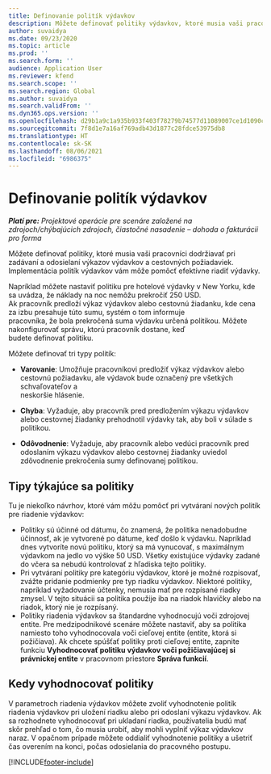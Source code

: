```yaml
---
title: Definovanie politík výdavkov
description: Môžete definovať politiky výdavkov, ktoré musia vaši pracovníci dodržiavať pri zadávaní a odosielaní výkazov výdavkov a cestovných požiadaviek.
author: suvaidya
ms.date: 09/23/2020
ms.topic: article
ms.prod: ''
ms.search.form: ''
audience: Application User
ms.reviewer: kfend
ms.search.scope: ''
ms.search.region: Global
ms.author: suvaidya
ms.search.validFrom: ''
ms.dyn365.ops.version: ''
ms.openlocfilehash: d29b1a9c1a935b933f403f78279b74577d11089007ce1d1090c361075822263a
ms.sourcegitcommit: 7f8d1e7a16af769adb43d1877c28fdce53975db8
ms.translationtype: HT
ms.contentlocale: sk-SK
ms.lasthandoff: 08/06/2021
ms.locfileid: "6986375"
---
```

# <a name="define-expense-policies"></a>Definovanie politík výdavkov

_**Platí pre:** Projektové operácie pre scenáre založené na zdrojoch/chýbajúcich zdrojoch, čiastočné nasadenie – dohoda o fakturácii pro forma_

Môžete definovať politiky, ktoré musia vaši pracovníci dodržiavať pri zadávaní a odosielaní výkazov výdavkov a cestovných požiadaviek.         
Implementácia politík výdavkov vám môže pomôcť efektívne riadiť výdavky.         

Napríklad môžete nastaviť politiku pre hotelové výdavky v New Yorku, kde sa uvádza, že náklady na noc nemôžu prekročiť 250 USD.       
Ak pracovník predloží výkaz výdavkov alebo cestovnú žiadanku, kde cena za izbu presahuje túto sumu, systém o tom informuje         
pracovníka, že bola prekročená suma výdavku určená politikou. Môžete nakonfigurovať správu, ktorú pracovník dostane, keď        
budete definovať politiku.      
        
Môžete definovať tri typy politík:         
        
- **Varovanie**: Umožňuje pracovníkovi predložiť výkaz výdavkov alebo cestovnú požiadavku, ale výdavok bude označený pre všetkých schvaľovateľov a         
  neskoršie hlásenie.        

- **Chyba**: Vyžaduje, aby pracovník pred predložením výkazu výdavkov alebo cestovnej žiadanky prehodnotil výdavky tak, aby boli v súlade s politikou.        
 
 - **Odôvodnenie**: Vyžaduje, aby pracovník alebo vedúci pracovník pred odoslaním výkazu výdavkov alebo cestovnej žiadanky uviedol zdôvodnenie prekročenia sumy definovanej politikou.        

## <a name="policy-tips"></a>Tipy týkajúce sa politiky
Tu je niekoľko návrhov, ktoré vám môžu pomôcť pri vytváraní nových politík pre riadenie výdavkov: 

- Politiky sú účinné od dátumu, čo znamená, že politika nenadobudne účinnosť, ak je vytvorené po dátume, keď došlo k výdavku. Napríklad dnes vytvoríte novú politiku, ktorý sa má vynucovať, s maximálnym výdavkom na jedlo vo výške 50 USD. Všetky existujúce výdavky zadané do včera sa nebudú kontrolovať z hľadiska tejto politiky.
- Pri vytváraní politiky pre kategóriu výdavkov, ktoré je možné rozpisovať, zvážte pridanie podmienky pre typ riadku výdavkov. Niektoré politiky, napríklad vyžadovanie účtenky, nemusia mať pre rozpísané riadky zmysel. V tejto situácii sa politika použije iba na riadok hlavičky alebo na riadok, ktorý nie je rozpísaný. 
- Politiky riadenia výdavkov sa štandardne vyhodnocujú voči zdrojovej entite. Pre medzipodnikové scenáre môžete nastaviť, aby sa politika namiesto toho vyhodnocovala voči cieľovej entite (entite, ktorá si požičiava). Ak chcete spúšťať politiky proti cieľovej entite, zapnite funkciu **Vyhodnocovať politiku výdavkov voči požičiavajúcej si právnickej entite** v pracovnom priestore **Správa funkcií**.

## <a name="when-to-evaluate-policies"></a>Kedy vyhodnocovať politiky

V parametroch riadenia výdavkov môžete zvoliť vyhodnotenie politík riadenia výdavkov pri uložení riadku alebo pri odoslaní výkazu výdavkov. Ak sa rozhodnete vyhodnocovať pri ukladaní riadka, používatelia budú mať skôr prehľad o tom, čo musia urobiť, aby mohli vyplniť výkaz výdavkov naraz. V opačnom prípade môžete oddialiť vyhodnotenie politiky a ušetriť čas overením na konci, počas odosielania do pracovného postupu.


[!INCLUDE[footer-include](../includes/footer-banner.md)]